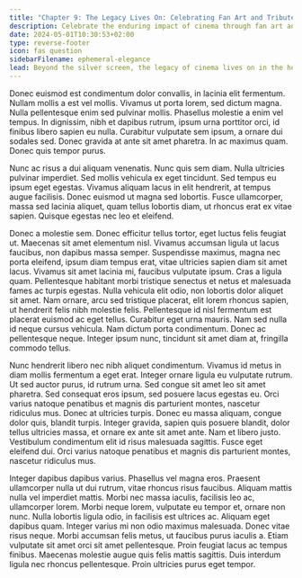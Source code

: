 ```yaml
---
title: "Chapter 9: The Legacy Lives On: Celebrating Fan Art and Tributes"
description: Celebrate the enduring impact of cinema through fan art and tributes, honoring beloved classics.
date: 2024-05-01T10:30:53+02:00
type: reverse-footer
icon: fas question
sidebarFilename: ephemeral-elegance
lead: Beyond the silver screen, the legacy of cinema lives on in the hearts and minds of fans around the world. Join us as we celebrate the enduring impact of beloved classics through the lens of fan art and tributes, where passion meets creativity to honor the timeless magic of cinema.
---
```

Donec euismod est condimentum dolor convallis, in lacinia elit fermentum. Nullam mollis a est vel mollis. Vivamus ut porta lorem, sed dictum magna. Nulla pellentesque enim sed pulvinar mollis. Phasellus molestie a enim vel tempus. In dignissim, nibh et dapibus rutrum, ipsum urna porttitor orci, id finibus libero sapien eu nulla. Curabitur vulputate sem ipsum, a ornare dui sodales sed. Donec gravida at ante sit amet pharetra. In ac maximus quam. Donec quis tempor purus.

Nunc ac risus a dui aliquam venenatis. Nunc quis sem diam. Nulla ultricies pulvinar imperdiet. Sed mollis vehicula ex eget tincidunt. Sed tempus eu ipsum eget egestas. Vivamus aliquam lacus in elit hendrerit, at tempus augue facilisis. Donec euismod ut magna sed lobortis. Fusce ullamcorper, massa sed lacinia aliquet, quam tellus lobortis diam, ut rhoncus erat ex vitae sapien. Quisque egestas nec leo et eleifend.

Donec a molestie sem. Donec efficitur tellus tortor, eget luctus felis feugiat ut. Maecenas sit amet elementum nisl. Vivamus accumsan ligula ut lacus faucibus, non dapibus massa semper. Suspendisse maximus, magna nec porta eleifend, ipsum diam tempus erat, vitae ultricies sapien diam sit amet lacus. Vivamus sit amet lacinia mi, faucibus vulputate ipsum. Cras a ligula quam. Pellentesque habitant morbi tristique senectus et netus et malesuada fames ac turpis egestas. Nulla vehicula elit odio, non lobortis dolor aliquet sit amet. Nam ornare, arcu sed tristique placerat, elit lorem rhoncus sapien, ut hendrerit felis nibh molestie felis. Pellentesque id nisl fermentum est placerat euismod ac eget tellus. Curabitur eget urna mauris. Nam sed nulla id neque cursus vehicula. Nam dictum porta condimentum. Donec ac pellentesque neque. Integer ipsum nunc, tincidunt sit amet diam at, fringilla commodo tellus.

Nunc hendrerit libero nec nibh aliquet condimentum. Vivamus id metus in diam mollis fermentum a eget erat. Integer ornare ligula eu vulputate rutrum. Ut sed auctor purus, id rutrum urna. Sed congue sit amet leo sit amet pharetra. Sed consequat eros ipsum, sed posuere lacus egestas eu. Orci varius natoque penatibus et magnis dis parturient montes, nascetur ridiculus mus. Donec at ultricies turpis. Donec eu massa aliquam, congue dolor quis, blandit turpis. Integer gravida, sapien quis posuere blandit, dolor tellus ultricies massa, et ornare ex ante sit amet ante. Nam et libero justo. Vestibulum condimentum elit id risus malesuada sagittis. Fusce eget eleifend dui. Orci varius natoque penatibus et magnis dis parturient montes, nascetur ridiculus mus.

Integer dapibus dapibus varius. Phasellus vel magna eros. Praesent ullamcorper nulla ut dui rutrum, vitae rhoncus risus faucibus. Aliquam mattis nulla vel imperdiet mattis. Morbi nec massa iaculis, facilisis leo ac, ullamcorper lorem. Morbi neque lorem, vulputate eu tempor et, ornare non nunc. Nulla lobortis ligula odio, in facilisis est ultrices ac. Aliquam eget dapibus quam. Integer varius mi non odio maximus malesuada. Donec vitae risus neque. Morbi accumsan felis metus, ut faucibus purus iaculis a. Etiam vulputate sit amet orci sit amet pellentesque. Proin feugiat lacus ac tempus finibus. Maecenas molestie augue quis felis mattis sagittis. Duis interdum ligula nec rhoncus pellentesque. Proin ultricies purus eget tempor.